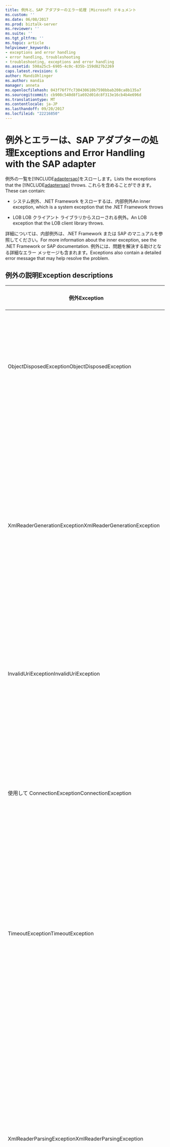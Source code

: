 ```yaml
---
title: 例外と、SAP アダプターのエラー処理 |Microsoft ドキュメント
ms.custom: ''
ms.date: 06/08/2017
ms.prod: biztalk-server
ms.reviewer: ''
ms.suite: ''
ms.tgt_pltfrm: ''
ms.topic: article
helpviewer_keywords:
- exceptions and error handling
- error handling, troubleshooting
- troubleshooting, exceptions and error handling
ms.assetid: 598a25c5-6905-4c0c-835b-159d827b2269
caps.latest.revision: 6
author: MandiOhlinger
ms.author: mandia
manager: anneta
ms.openlocfilehash: 043f76f7fc730430610b7598bbab208ca8b135a7
ms.sourcegitcommit: cb908c540d8f1a692d01dc8f313e16cb4b4e696d
ms.translationtype: MT
ms.contentlocale: ja-JP
ms.lasthandoff: 09/20/2017
ms.locfileid: "22216850"
---
```

# <a name="exceptions-and-error-handling-with-the-sap-adapter"></a><span data-ttu-id="2d769-102">例外とエラーは、SAP アダプターの処理</span><span class="sxs-lookup"><span data-stu-id="2d769-102">Exceptions and Error Handling with the SAP adapter</span></span>
<span data-ttu-id="2d769-103">例外の一覧を[!INCLUDE[adaptersap](../../includes/adaptersap-md.md)]をスローします。</span><span class="sxs-lookup"><span data-stu-id="2d769-103">Lists the exceptions that the [!INCLUDE[adaptersap](../../includes/adaptersap-md.md)] throws.</span></span> <span data-ttu-id="2d769-104">これらを含めることができます。</span><span class="sxs-lookup"><span data-stu-id="2d769-104">These can contain:</span></span>  
  
-   <span data-ttu-id="2d769-105">システム例外、.NET Framework をスローするは、内部例外</span><span class="sxs-lookup"><span data-stu-id="2d769-105">An inner exception, which is a system exception that the .NET Framework throws</span></span>  
  
-   <span data-ttu-id="2d769-106">LOB LOB クライアント ライブラリからスローされる例外。</span><span class="sxs-lookup"><span data-stu-id="2d769-106">An LOB exception that the LOB client library throws.</span></span>  
  
 <span data-ttu-id="2d769-107">詳細については、内部例外は、.NET Framework または SAP のマニュアルを参照してください。</span><span class="sxs-lookup"><span data-stu-id="2d769-107">For more information about the inner exception, see the .NET Framework or SAP documentation.</span></span> <span data-ttu-id="2d769-108">例外には、問題を解決する助けとなる詳細なエラー メッセージも含まれます。</span><span class="sxs-lookup"><span data-stu-id="2d769-108">Exceptions also contain a detailed error message that may help resolve the problem.</span></span>  

## <a name="exception-descriptions"></a><span data-ttu-id="2d769-109">例外の説明</span><span class="sxs-lookup"><span data-stu-id="2d769-109">Exception descriptions</span></span>  
|<span data-ttu-id="2d769-110">例外</span><span class="sxs-lookup"><span data-stu-id="2d769-110">Exception</span></span>|<span data-ttu-id="2d769-111">考えられる原因/説明</span><span class="sxs-lookup"><span data-stu-id="2d769-111">Possible Cause/Description</span></span>|  
|---------------|---------------------------------|  
|<span data-ttu-id="2d769-112">ObjectDisposedException</span><span class="sxs-lookup"><span data-stu-id="2d769-112">ObjectDisposedException</span></span>|<span data-ttu-id="2d769-113">アダプターは、アダプターのクライアントが、破棄された後、応答 XMLReader にアクセスしようとするときに、この例外をスローします。</span><span class="sxs-lookup"><span data-stu-id="2d769-113">The adapter throws this exception when the adapter client is trying to access the response XMLReader after it has been disposed.</span></span>|  
|<span data-ttu-id="2d769-114">XmlReaderGenerationException</span><span class="sxs-lookup"><span data-stu-id="2d769-114">XmlReaderGenerationException</span></span>|<span data-ttu-id="2d769-115">アダプターは、出力メッセージから XmlReader を生成することがあるときに、この例外をスローします。</span><span class="sxs-lookup"><span data-stu-id="2d769-115">The adapter throws this exception when it is unable to generate an XmlReader from the output message.</span></span> <span data-ttu-id="2d769-116">SAP システムから受信したデータをいくつかの問題のため可能性もあります。</span><span class="sxs-lookup"><span data-stu-id="2d769-116">This could also be due to some problems with the data received from the SAP system.</span></span> <span data-ttu-id="2d769-117">内部例外と詳細については、エラー メッセージを探します。</span><span class="sxs-lookup"><span data-stu-id="2d769-117">Look for the inner exception and the error message for more information.</span></span>|  
|<span data-ttu-id="2d769-118">InvalidUriException</span><span class="sxs-lookup"><span data-stu-id="2d769-118">InvalidUriException</span></span>|<span data-ttu-id="2d769-119">接続 URI は、接続文字列に必要なコンポーネントを持っていない場合に、この例外がスローされます。</span><span class="sxs-lookup"><span data-stu-id="2d769-119">This exception is thrown when the connection URI does not have the required components for the connection string.</span></span>|  
|<span data-ttu-id="2d769-120">使用して ConnectionException</span><span class="sxs-lookup"><span data-stu-id="2d769-120">ConnectionException</span></span>|<span data-ttu-id="2d769-121">SAP システムへの接続に問題がある場合、または基になる接続が無効で、SAP システムでエラーのためか、ネットワークの問題になる場合は、この例外がスローされます。</span><span class="sxs-lookup"><span data-stu-id="2d769-121">This exception is thrown when there is a problem connecting to the SAP system or if an underlying connection becomes invalid, either due to an error on the SAP system or due to a network problem.</span></span>|  
|<span data-ttu-id="2d769-122">TimeoutException</span><span class="sxs-lookup"><span data-stu-id="2d769-122">TimeoutException</span></span>|<span data-ttu-id="2d769-123">操作の指定したタイムアウトがも過ぎている場合は、この例外がスローされます。</span><span class="sxs-lookup"><span data-stu-id="2d769-123">This exception is thrown when the timeout specified for an operation is lapsed.</span></span> <span data-ttu-id="2d769-124">内部例外には、指定されたタイムアウトだったための十分な理由の詳細が含まれています。</span><span class="sxs-lookup"><span data-stu-id="2d769-124">The inner exception contains the specifics of why the specified timeout was not sufficient.</span></span>|  
|<span data-ttu-id="2d769-125">XmlReaderParsingException</span><span class="sxs-lookup"><span data-stu-id="2d769-125">XmlReaderParsingException</span></span>|<span data-ttu-id="2d769-126">アダプターは、指定した型をサポートしていない場合、または種類の正しくない値が指定されている場合、この例外をスローします。</span><span class="sxs-lookup"><span data-stu-id="2d769-126">The adapter throws this exception if it does not support the specified type, or if an incorrect value is specified for the type.</span></span> <span data-ttu-id="2d769-127">また、入力 XML が正しくない可能性があります。</span><span class="sxs-lookup"><span data-stu-id="2d769-127">Also, the input XML could be incorrect.</span></span> <span data-ttu-id="2d769-128">正しくない値には、テキストまたは数字の最大の最大量を超えている場合が含まれています。</span><span class="sxs-lookup"><span data-stu-id="2d769-128">An incorrect value includes cases where the maximum amount of text or maximum digits is exceeded.</span></span> <span data-ttu-id="2d769-129">入力 XML が操作名または名前空間が正しくない場合は、正しくない可能性があります。</span><span class="sxs-lookup"><span data-stu-id="2d769-129">The input XML might be incorrect if the operation name or namespace is incorrect.</span></span>|  
|<span data-ttu-id="2d769-130">RFCException (AdapterException から派生)</span><span class="sxs-lookup"><span data-stu-id="2d769-130">RFCException (derived from AdapterException)</span></span>|<span data-ttu-id="2d769-131">アダプターは、SAP システムから受信したエラーがある場合、この例外をスローします。</span><span class="sxs-lookup"><span data-stu-id="2d769-131">The adapter throws this exception if there is an error received from the SAP system.</span></span> <span data-ttu-id="2d769-132">SAP システムから受信した実際の例外は、内部例外です。</span><span class="sxs-lookup"><span data-stu-id="2d769-132">The inner exception is the actual exception received from the SAP system.</span></span>|  
|<span data-ttu-id="2d769-133">UnsupportedOperationException</span><span class="sxs-lookup"><span data-stu-id="2d769-133">UnsupportedOperationException</span></span>|<span data-ttu-id="2d769-134">アダプターは、アダプターのクライアントが無効なアクションを指定すると、この例外をスローします。</span><span class="sxs-lookup"><span data-stu-id="2d769-134">The adapter throws this exception when the adapter client specifies an invalid action.</span></span>|  
|<span data-ttu-id="2d769-135">MetadataException</span><span class="sxs-lookup"><span data-stu-id="2d769-135">MetadataException</span></span>|<span data-ttu-id="2d769-136">アダプターは、メタデータの取得、参照、または検索中にエラーがある場合、この例外をスローします。</span><span class="sxs-lookup"><span data-stu-id="2d769-136">The adapter throws this exception if there is an error during metadata retrieval, browse, or search.</span></span>|  
  
## <a name="see-also"></a><span data-ttu-id="2d769-137">参照</span><span class="sxs-lookup"><span data-stu-id="2d769-137">See Also</span></span>  
[<span data-ttu-id="2d769-138">SAP アダプターをトラブルシューティングします。</span><span class="sxs-lookup"><span data-stu-id="2d769-138">Troubleshoot the SAP adapter</span></span>](../../adapters-and-accelerators/adapter-sap/troubleshoot-the-sap-adapter.md)